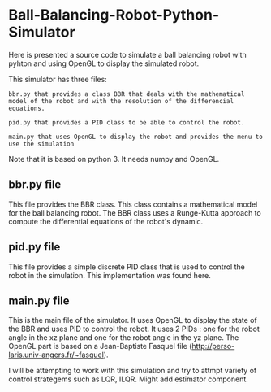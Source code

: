 # Ball-Balancing-Robot-Python-Simulator

 Here is presented a source code to simulate a ball balancing robot with pyhton and using OpenGL to display the simulated robot.

This simulator has three files:

    bbr.py that provides a class BBR that deals with the mathematical model of the robot and with the resolution of the differencial equations.

    pid.py that provides a PID class to be able to control the robot.

    main.py that uses OpenGL to display the robot and provides the menu to use the simulation

Note that it is based on python 3. It needs numpy and OpenGL.

## bbr.py file

This file provides the BBR class. This class contains a mathematical model for the ball balancing robot. 
The BBR class uses a Runge-Kutta approach to compute the differential equations of the robot's dynamic.

## pid.py file

This file provides a simple discrete PID class that is used to control the robot in the simulation. This implementation was found here. 

## main.py file

This is the main file of the simulator. It uses OpenGL to display the state of the BBR and uses PID to control the robot. It uses 2 PIDs : one for the robot angle in the xz plane and one for the robot angle in the yz plane. The OpenGL part is based on a Jean-Baptiste Fasquel file (http://perso-laris.univ-angers.fr/~fasquel). 
<!--stackedit_data:
eyJoaXN0b3J5IjpbLTE2MTA4MTkyNTFdfQ==
-->



I will be attempting to work with this simulation and try to attmpt variety of control strategems such as LQR, ILQR. Might add estimator component. 
